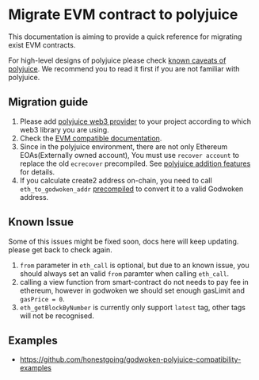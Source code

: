 # Migrate EVM contract to polyjuice

This documentation is aiming to provide a quick reference for migrating exist EVM contracts.

For high-level designs of polyjuice please check [known caveats of polyjuice](https://github.com/nervosnetwork/godwoken/blob/master/docs/known_caveats_of_polyjuice.md). We recommend you to read it first if you are not familiar with polyjuice.

## Migration guide

1. Please add [polyjuice web3 provider](https://github.com/nervosnetwork/polyjuice-provider) to your project according to which web3 library you are using.
2. Check the [EVM compatible documentation](https://github.com/nervosnetwork/godwoken-polyjuice/blob/main/docs/EVM-compatible.md).
3. Since in the polyjuice environment, there are not only Ethereum EOAs(Externally owned account), You must use `recover account` to replace the old `ecrecover` precompiled. See [polyjuice addition features](https://github.com/nervosnetwork/godwoken-polyjuice/blob/main/docs/Addition-Features.md) for details.
4. If you calculate create2 address on-chain, you need to call `eth_to_godwoken_addr` [precompiled](https://github.com/nervosnetwork/godwoken-polyjuice/blob/main/docs/Addition-Features.md#eth_to_godwoken_addr-spec) to convert it to a valid Godwoken address.

## Known Issue

Some of this issues might be fixed soon, docs here will keep updating. please get back to check again.

1. `from` parameter in `eth_call` is optional, but due to an known issue, you should always set an valid `from` paramter when calling `eth_call`.
2. calling a view function from smart-contract do not needs to pay fee in ethereum, however in godwoken we should set enough gasLimit and `gasPrice = 0`.
3. `eth_getBlockByNumber` is currently only support `latest` tag, other tags will not be recognised.


## Examples

* https://github.com/honestgoing/godwoken-polyjuice-compatibility-examples
